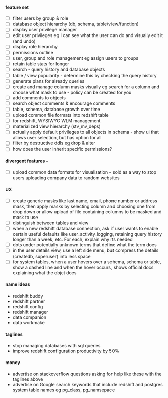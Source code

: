 #### feature set
- [ ] filter users by group & role
- [ ] database object hierarchy (db, schema, table/view/function)
- [ ] display user privilege manager
- [ ] edit user privileges eg I can see what the user can do and visually edit it (and undo)
- [ ] display role hierarchy
- [ ] permissions outline
- [ ] user, group and role management eg assign users to groups
- [ ] retain table stats for longer
- [ ] search - query history and database objects
- [ ] table / view popularity - determine this by checking the query history
- [ ] generate plans for already queries
- [ ] create and manage column masks visually eg search for a column and choose what mask to use - policy can be created for you
- [ ] add comments to objects
- [ ] search object comments & encourage comments
- [ ] table, schema, database growth over time
- [ ] upload common file formats into redshift table
- [ ] for redshift, WYSIWYG WLM management
- [ ] materialized view hierarchy (stv_mv_deps)
- [ ] actually apply default privileges to all objects in schema - show ui that allows user selection, but has option for all
- [ ] filter by destructive ddls eg drop & alter
- [ ] how does the user inherit specific permissions?

#### divergent features -
- [ ] upload common data formats for visualisation - sold as a way to stop users uploading company data to random websites

#### UX
- [ ]  create generic masks like last name, email, phone number or address mask, then apply masks by selecting column and choosing one
    from drop down or allow upload of file containing columns to be masked and mask to use
- [ ] distinguish between tables and view
- [ ] when a new redshift database connection, ask if user wants to enable certain useful defaults like user_activity_logging,
      retaining query history longer than a week, etc. For each, explain why its needed
- [ ] dots under potentially unknown terms that define what the term does
- [ ] in the user details view, use a left side menu, but compress the details (createdb, superuser) into less space
- [ ] for system tables, when a user hovers over a schema, schema or table, show a dashed line and when the hover occurs,
      shows official docs explaining what the objct does

#### name ideas
* redshift buddy
* redshift partner
* redshift config
* redshift manager
* data companion
* data workmake

#### taglines
* stop managing databases with sql queries
* improve redshift configuration productivity by 50%


#### money
* advertise on stackoverflow questions asking for help like these with the taglines above
* advertise on Google search keywords that include redshift and postgres system table names eg pg_class, pg_namsepace

